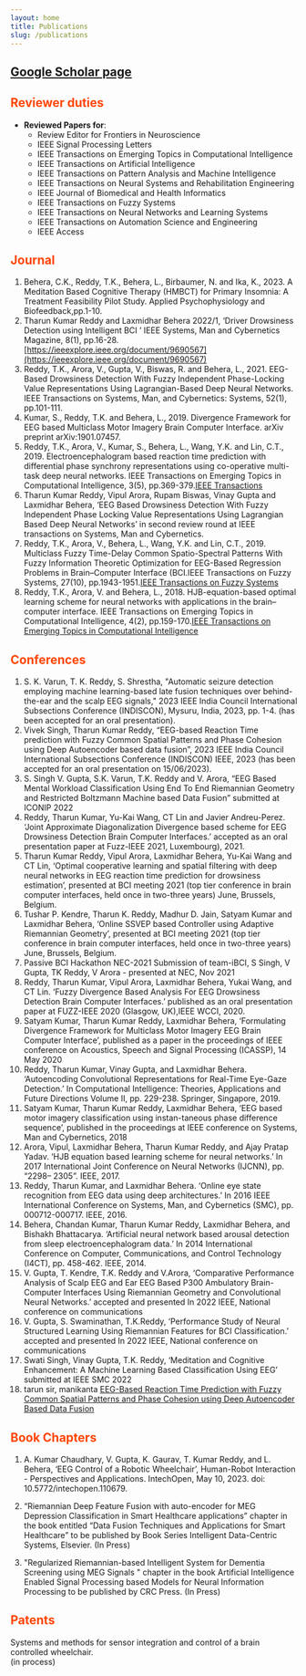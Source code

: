 ```yaml
---
layout: home
title: Publications
slug: /publications
---
```



## [<ins>Google Scholar page</ins>](https://scholar.google.co.in/citations?user=a47hRTUAAAAJ&hl=en) 

## <span style="color:orangered">Reviewer duties</span>

* **Reviewed Papers for**:
    * Review Editor for Frontiers in Neuroscience
    * IEEE Signal Processing Letters
    * IEEE Transactions on Emerging Topics in Computational Intelligence
    * IEEE Transactions on Artificial Intelligence
    * IEEE Transactions on Pattern Analysis and Machine Intelligence
    * IEEE Transactions on Neural Systems and Rehabilitation Engineering
    * IEEE Journal of Biomedical and Health Informatics
    * IEEE Transactions on Fuzzy Systems
    * IEEE Transactions on Neural Networks and Learning Systems
    * IEEE Transactions on Automation Science and Engineering
    * IEEE Access


## <span style="color: orangered">Journal</span>

1. Behera, C.K., Reddy, T.K., Behera, L., Birbaumer, N. and Ika, K., 2023. A Meditation Based Cognitive Therapy (HMBCT) for Primary Insomnia: A Treatment Feasibility Pilot Study. Applied Psychophysiology and Biofeedback,pp.1-10.
2. Tharun Kumar Reddy and Laxmidhar Behera 2022/1, ‘Driver Drowsiness Detection using Intelligent BCI ’ IEEE Systems, Man and Cybernetics Magazine, 8(1), pp.16-28.[https://ieeexplore.ieee.org/document/9690567](https://ieeexplore.ieee.org/document/9690567)
3. Reddy, T.K., Arora, V., Gupta, V., Biswas, R. and Behera, L., 2021. EEG-Based Drowsiness Detection With Fuzzy Independent Phase-Locking Value Representations Using Lagrangian-Based Deep Neural Networks. IEEE Transactions on Systems, Man, and Cybernetics: Systems, 52(1), pp.101-111.
4. Kumar, S., Reddy, T.K. and Behera, L., 2019. Divergence Framework for EEG based Multiclass Motor Imagery Brain Computer Interface. arXiv preprint arXiv:1901.07457.
5. Reddy, T.K., Arora, V., Kumar, S., Behera, L., Wang, Y.K. and Lin, C.T., 2019. Electroencephalogram based reaction time prediction with differential phase synchrony representations using co-operative multi-task deep neural networks. IEEE Transactions on Emerging Topics in Computational Intelligence, 3(5), pp.369-379.[<ins>IEEE Transactions</ins>]( https://ieeexplore.ieee.org/abstract/document/8846113) 
6. Tharun Kumar Reddy, Vipul Arora, Rupam Biswas, Vinay Gupta and Laxmidhar Behera, ‘EEG Based Drowsiness Detection With Fuzzy Independent Phase Locking Value Representations Using Lagrangian Based Deep Neural Networks’ in second review round at IEEE transactions on Systems, Man and Cybernetics.
7. Reddy, T.K., Arora, V., Behera, L., Wang, Y.K. and Lin, C.T., 2019. Multiclass Fuzzy Time-Delay Common Spatio-Spectral Patterns With Fuzzy Information Theoretic Optimization for EEG-Based Regression Problems in Brain–Computer Interface (BCI.IEEE Transactions on Fuzzy Systems, 27(10), pp.1943-1951.[<ins>IEEE Transactions on Fuzzy Systems</ins>](https://ieeexplore.ieee.org/document/8611122) 
8. Reddy, T.K., Arora, V. and Behera, L., 2018. HJB-equation-based optimal learning scheme for neural networks with applications in the brain–computer interface. IEEE Transactions on Emerging Topics in Computational Intelligence, 4(2), pp.159-170.[<ins>IEEE Transactions on Emerging Topics in Computational Intelligence</ins>]( https://ieeexplore.ieee.org/document/8437157) 

## <span style="color: orangered">Conferences</span>

1. S. K. Varun, T. K. Reddy, S. Shrestha, "Automatic seizure detection employing machine learning-based late fusion techniques over behind-the-ear and the scalp EEG signals," 2023 IEEE India Council International Subsections Conference (INDISCON), Mysuru, India, 2023, pp. 1-4. (has been accepted for an oral presentation).
2. Vivek Singh, Tharun Kumar Reddy, “EEG-based Reaction Time prediction with Fuzzy Common Spatial Patterns and Phase Cohesion using Deep Autoencoder based data fusion”, 2023 IEEE India Council International Subsections Conference (INDISCON) IEEE, 2023  (has been accepted for an oral presentation on 15/06/2023).
3. S. Singh V. Gupta, S.K. Varun, T.K. Reddy and V. Arora, “EEG Based Mental Workload Classification Using End To End Riemannian Geometry and Restricted Boltzmann Machine based Data Fusion” submitted at ICONIP 2022
4. Reddy, Tharun Kumar, Yu-Kai Wang, CT Lin and Javier Andreu-Perez. ‘Joint Approximate Diagonalization Divergence based scheme for EEG Drowsiness Detection Brain Computer Interfaces.’ accepted as an oral presentation paper at Fuzz-IEEE 2021, Luxembourg), 2021.
5. Tharun Kumar Reddy, Vipul Arora, Laxmidhar Behera, Yu-Kai Wang and CT Lin, ‘Optimal cooperative learning and spatial filtering with deep neural networks in EEG reaction time prediction for drowsiness estimation’, presented at BCI meeting 2021 (top tier conference in brain computer interfaces, held once in two-three years) June, Brussels, Belgium.
6. Tushar P. Kendre, Tharun K. Reddy, Madhur D. Jain, Satyam Kumar and Laxmidhar Behera, ‘Online SSVEP based Controller using Adaptive Riemannian Geometry’, presented at BCI meeting 2021 (top tier conference in brain computer interfaces, held once in two-three years) June, Brussels, Belgium.
7. Passive BCI Hackathon NEC-2021 Submission of team-iBCI, S Singh, V Gupta, TK Reddy, V Arora - presented at NEC, Nov 2021
8. Reddy, Tharun Kumar, Vipul Arora, Laxmidhar Behera, Yukai Wang, and CT Lin. ‘Fuzzy Divergence Based Analysis For EEG Drowsiness Detection Brain Computer Interfaces.’ published as an oral presentation paper at FUZZ-IEEE 2020 (Glasgow, UK),IEEE WCCI, 2020.
9. Satyam Kumar, Tharun Kumar Reddy, Laxmidhar Behera, ‘Formulating Divergence Framework for Multiclass Motor Imagery EEG Brain Computer Interface’, published as a paper in the proceedings of IEEE conference on Acoustics, Speech and Signal Processing (ICASSP), 14 May 2020
10. Reddy, Tharun Kumar, Vinay Gupta, and Laxmidhar Behera. ‘Autoencoding Convolutional Representations for Real-Time Eye-Gaze Detection.’ In Computational Intelligence: Theories, Applications and Future Directions Volume II, pp. 229-238. Springer, Singapore, 2019.
11. Satyam Kumar, Tharun Kumar Reddy, Laxmidhar Behera, ‘EEG based motor imagery classification using instan-taneous phase difference sequence’, published in the proceedings at IEEE conference on Systems, Man and Cybernetics, 2018
12. Arora, Vipul, Laxmidhar Behera, Tharun Kumar Reddy, and Ajay Pratap Yadav. ‘HJB equation based learning scheme for neural networks.’ In 2017 International Joint Conference on Neural Networks (IJCNN), pp. “2298– 2305”. IEEE, 2017.
13. Reddy, Tharun Kumar, and Laxmidhar Behera. ‘Online eye state recognition from EEG data using deep architectures.’ In 2016 IEEE International Conference on Systems, Man, and Cybernetics (SMC), pp. 000712-000717. IEEE, 2016.
14. Behera, Chandan Kumar, Tharun Kumar Reddy, Laxmidhar Behera, and Bishakh Bhattacarya. ‘Artificial neural network based arousal detection from sleep electroencephalogram data.’ In 2014 International Conference on Computer, Communications, and Control Technology (I4CT), pp. 458-462. IEEE, 2014.
15. V. Gupta, T. Kendre, T.K. Reddy and V.Arora, ‘Comparative Performance Analysis of Scalp EEG and Ear EEG Based P300 Ambulatory Brain-Computer Interfaces Using Riemannian Geometry and Convolutional Neural Networks.’ accepted and presented In 2022 IEEE, National conference on communications
16. V. Gupta, S. Swaminathan, T.K.Reddy, ‘Performance Study of Neural Structured Learning Using Riemannian Features for BCI Classification.’ accepted and presented In 2022 IEEE, National conference on communications
17. Swati Singh, Vinay Gupta, T.K. Reddy, ‘Meditation and Cognitive Enhancement: A Machine Learning Based Classification Using EEG’ submitted at IEEE SMC 2022
18. tarun sir, manikanta [<ins>EEG-Based Reaction Time Prediction with Fuzzy Common Spatial Patterns and Phase Cohesion using Deep Autoencoder Based Data Fusion</ins>]( https://ieeexplore.ieee.org/document/8437157) 

## <span style="color: orangered">Book Chapters</span>

1. A. Kumar Chaudhary, V. Gupta, K. Gaurav, T. Kumar Reddy, and L. Behera, ‘EEG Control of a Robotic Wheelchair’, Human-Robot Interaction - Perspectives and Applications. IntechOpen, May 10, 2023. doi: 10.5772/intechopen.110679.
2. “Riemannian Deep Feature Fusion with auto-encoder for MEG Depression Classification in Smart Healthcare applications” chapter in the book entitled “Data Fusion Techniques and Applications for Smart Healthcare” to be published by Book Series Intelligent Data-Centric Systems, Elsevier. (In Press)

3. "Regularized Riemannian-based Intelligent System for Dementia Screening using MEG Signals " chapter in the book  Artificial Intelligence Enabled Signal Processing based Models for Neural Information Processing to be published by CRC Press. (In Press) 


## <span style="color: orangered">Patents</span>

Systems and methods for sensor integration and control of a brain controlled wheelchair. <br>(in process)<br/>




